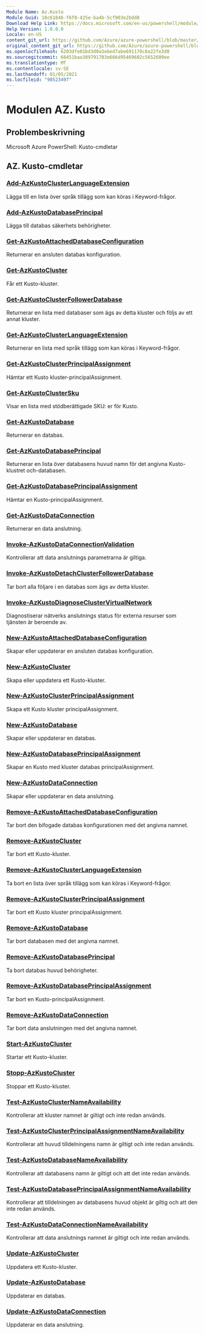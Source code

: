 ```yaml
---
Module Name: Az.Kusto
Module Guid: 18c61846-f6f0-425e-ba4b-5cf903e2bdd8
Download Help Link: https://docs.microsoft.com/en-us/powershell/module/az.kusto
Help Version: 1.0.0.0
Locale: en-US
content_git_url: https://github.com/Azure/azure-powershell/blob/master/src/Kusto/help/Az.Kusto.md
original_content_git_url: https://github.com/Azure/azure-powershell/blob/master/src/Kusto/help/Az.Kusto.md
ms.openlocfilehash: 6203dfe01bd3d0a3ebed7abe691178c8a22fe3d0
ms.sourcegitcommit: 68451baa389791703e666d95469602c5652609ee
ms.translationtype: MT
ms.contentlocale: sv-SE
ms.lasthandoff: 01/05/2021
ms.locfileid: "98523497"
---
```

# Modulen AZ. Kusto
## Problembeskrivning
Microsoft Azure PowerShell: Kusto-cmdletar

## AZ. Kusto-cmdletar
### [Add-AzKustoClusterLanguageExtension](Add-AzKustoClusterLanguageExtension.md)
Lägga till en lista över språk tillägg som kan köras i Keyword-frågor.

### [Add-AzKustoDatabasePrincipal](Add-AzKustoDatabasePrincipal.md)
Lägga till databas säkerhets behörigheter.

### [Get-AzKustoAttachedDatabaseConfiguration](Get-AzKustoAttachedDatabaseConfiguration.md)
Returnerar en ansluten databas konfiguration.

### [Get-AzKustoCluster](Get-AzKustoCluster.md)
Får ett Kusto-kluster.

### [Get-AzKustoClusterFollowerDatabase](Get-AzKustoClusterFollowerDatabase.md)
Returnerar en lista med databaser som ägs av detta kluster och följs av ett annat kluster.

### [Get-AzKustoClusterLanguageExtension](Get-AzKustoClusterLanguageExtension.md)
Returnerar en lista med språk tillägg som kan köras i Keyword-frågor.

### [Get-AzKustoClusterPrincipalAssignment](Get-AzKustoClusterPrincipalAssignment.md)
Hämtar ett Kusto kluster-principalAssignment.

### [Get-AzKustoClusterSku](Get-AzKustoClusterSku.md)
Visar en lista med stödberättigade SKU: er för Kusto.

### [Get-AzKustoDatabase](Get-AzKustoDatabase.md)
Returnerar en databas.

### [Get-AzKustoDatabasePrincipal](Get-AzKustoDatabasePrincipal.md)
Returnerar en lista över databasens huvud namn för det angivna Kusto-klustret och-databasen.

### [Get-AzKustoDatabasePrincipalAssignment](Get-AzKustoDatabasePrincipalAssignment.md)
Hämtar en Kusto-principalAssignment.

### [Get-AzKustoDataConnection](Get-AzKustoDataConnection.md)
Returnerar en data anslutning.

### [Invoke-AzKustoDataConnectionValidation](Invoke-AzKustoDataConnectionValidation.md)
Kontrollerar att data anslutnings parametrarna är giltiga.

### [Invoke-AzKustoDetachClusterFollowerDatabase](Invoke-AzKustoDetachClusterFollowerDatabase.md)
Tar bort alla följare i en databas som ägs av detta kluster.

### [Invoke-AzKustoDiagnoseClusterVirtualNetwork](Invoke-AzKustoDiagnoseClusterVirtualNetwork.md)
Diagnostiserar nätverks anslutnings status för externa resurser som tjänsten är beroende av.

### [New-AzKustoAttachedDatabaseConfiguration](New-AzKustoAttachedDatabaseConfiguration.md)
Skapar eller uppdaterar en ansluten databas konfiguration.

### [New-AzKustoCluster](New-AzKustoCluster.md)
Skapa eller uppdatera ett Kusto-kluster.

### [New-AzKustoClusterPrincipalAssignment](New-AzKustoClusterPrincipalAssignment.md)
Skapa ett Kusto kluster principalAssignment.

### [New-AzKustoDatabase](New-AzKustoDatabase.md)
Skapar eller uppdaterar en databas.

### [New-AzKustoDatabasePrincipalAssignment](New-AzKustoDatabasePrincipalAssignment.md)
Skapar en Kusto med kluster databas principalAssignment.

### [New-AzKustoDataConnection](New-AzKustoDataConnection.md)
Skapar eller uppdaterar en data anslutning.

### [Remove-AzKustoAttachedDatabaseConfiguration](Remove-AzKustoAttachedDatabaseConfiguration.md)
Tar bort den bifogade databas konfigurationen med det angivna namnet.

### [Remove-AzKustoCluster](Remove-AzKustoCluster.md)
Tar bort ett Kusto-kluster.

### [Remove-AzKustoClusterLanguageExtension](Remove-AzKustoClusterLanguageExtension.md)
Ta bort en lista över språk tillägg som kan köras i Keyword-frågor.

### [Remove-AzKustoClusterPrincipalAssignment](Remove-AzKustoClusterPrincipalAssignment.md)
Tar bort ett Kusto kluster principalAssignment.

### [Remove-AzKustoDatabase](Remove-AzKustoDatabase.md)
Tar bort databasen med det angivna namnet.

### [Remove-AzKustoDatabasePrincipal](Remove-AzKustoDatabasePrincipal.md)
Ta bort databas huvud behörigheter.

### [Remove-AzKustoDatabasePrincipalAssignment](Remove-AzKustoDatabasePrincipalAssignment.md)
Tar bort en Kusto-principalAssignment.

### [Remove-AzKustoDataConnection](Remove-AzKustoDataConnection.md)
Tar bort data anslutningen med det angivna namnet.

### [Start-AzKustoCluster](Start-AzKustoCluster.md)
Startar ett Kusto-kluster.

### [Stopp-AzKustoCluster](Stop-AzKustoCluster.md)
Stoppar ett Kusto-kluster.

### [Test-AzKustoClusterNameAvailability](Test-AzKustoClusterNameAvailability.md)
Kontrollerar att kluster namnet är giltigt och inte redan används.

### [Test-AzKustoClusterPrincipalAssignmentNameAvailability](Test-AzKustoClusterPrincipalAssignmentNameAvailability.md)
Kontrollerar att huvud tilldelningens namn är giltigt och inte redan används.

### [Test-AzKustoDatabaseNameAvailability](Test-AzKustoDatabaseNameAvailability.md)
Kontrollerar att databasens namn är giltigt och att det inte redan används.

### [Test-AzKustoDatabasePrincipalAssignmentNameAvailability](Test-AzKustoDatabasePrincipalAssignmentNameAvailability.md)
Kontrollerar att tilldelningen av databasens huvud objekt är giltig och att den inte redan används.

### [Test-AzKustoDataConnectionNameAvailability](Test-AzKustoDataConnectionNameAvailability.md)
Kontrollerar att data anslutnings namnet är giltigt och inte redan används.

### [Update-AzKustoCluster](Update-AzKustoCluster.md)
Uppdatera ett Kusto-kluster.

### [Update-AzKustoDatabase](Update-AzKustoDatabase.md)
Uppdaterar en databas.

### [Update-AzKustoDataConnection](Update-AzKustoDataConnection.md)
Uppdaterar en data anslutning.

